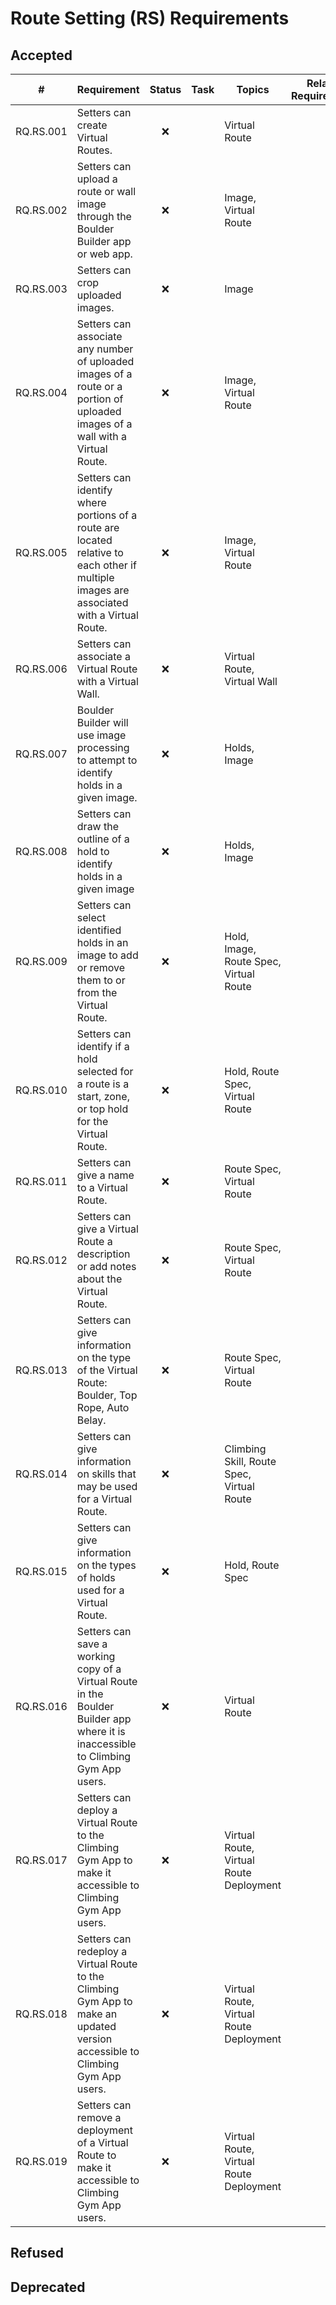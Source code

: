 # Route Setting (RS) Requirements

## Accepted
| # | Requirement | Status | Task | Topics | Related Requirements |
| --- | --- | :-: | --- | --- | --- |
| RQ.RS.001 | Setters can create Virtual Routes. | :x: || Virtual Route ||
| RQ.RS.002 | Setters can upload a route or wall image through the Boulder Builder app or web app. | :x: || Image, Virtual Route ||
| RQ.RS.003 | Setters can crop uploaded images. | :x: || Image ||
| RQ.RS.004 | Setters can associate any number of uploaded images of a route or a portion of uploaded images of a wall with a Virtual Route. | :x: || Image, Virtual Route ||
| RQ.RS.005 | Setters can identify where portions of a route are located relative to each other if multiple images are associated with a Virtual Route. | :x: || Image, Virtual Route ||
| RQ.RS.006 | Setters can associate a Virtual Route with a Virtual Wall. | :x: || Virtual Route, Virtual Wall ||
| RQ.RS.007 | Boulder Builder will use image processing to attempt to identify holds in a given image. | :x: || Holds, Image ||
| RQ.RS.008 | Setters can draw the outline of a hold to identify holds in a given image | :x: || Holds, Image ||
| RQ.RS.009 | Setters can select identified holds in an image to add or remove them to or from the Virtual Route. | :x: || Hold, Image, Route Spec, Virtual Route ||
| RQ.RS.010 | Setters can identify if a hold selected for a route is a start, zone, or top hold for the Virtual Route. | :x: || Hold, Route Spec, Virtual Route ||
| RQ.RS.011 | Setters can give a name to a Virtual Route. | :x: || Route Spec, Virtual Route ||
| RQ.RS.012 | Setters can give a Virtual Route a description or add notes about the Virtual Route. | :x: || Route Spec, Virtual Route ||
| RQ.RS.013 | Setters can give information on the type of the Virtual Route: Boulder, Top Rope, Auto Belay. | :x: || Route Spec, Virtual Route ||
| RQ.RS.014 | Setters can give information on skills that may be used for a Virtual Route. | :x: || Climbing Skill, Route Spec, Virtual Route ||
| RQ.RS.015 | Setters can give information on the types of holds used for a Virtual Route. | :x: || Hold, Route Spec ||
| RQ.RS.016 | Setters can save a working copy of a Virtual Route in the Boulder Builder app where it is inaccessible to Climbing Gym App users. | :x: || Virtual Route ||
| RQ.RS.017 | Setters can deploy a Virtual Route to the Climbing Gym App to make it accessible to Climbing Gym App users. | :x: || Virtual Route, Virtual Route Deployment ||
| RQ.RS.018 | Setters can redeploy a Virtual Route to the Climbing Gym App to make an updated version accessible to Climbing Gym App users. | :x: || Virtual Route, Virtual Route Deployment ||
| RQ.RS.019 | Setters can remove a deployment of a Virtual Route to make it accessible to Climbing Gym App users. | :x: || Virtual Route, Virtual Route Deployment ||

## Refused

## Deprecated
